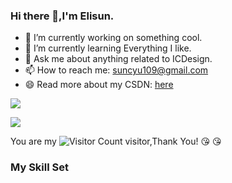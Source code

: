 ### Hi there 👋,I'm Elisun.

- 🔭 I’m currently working on something cool.
- 🌱 I’m currently learning Everything I like.
- 💬 Ask me about anything related to ICDesign.
- 📫 How to reach me: suncyu109@gmail.com
- 😄 Read more about my CSDN: [here](https://)

![](https://github-readme-stats.vercel.app/api?username=ayuLp&show_icons=true&theme=transparent)

![](https://github-readme-activity-graph.cyclic.app/graph?username=ayuLp&theme=dracula)

You are my ![Visitor Count](https://profile-counter.glitch.me/ayuLp/count.svg) visitor,Thank You! :kissing_heart: :kissing_heart:

### My Skill Set
